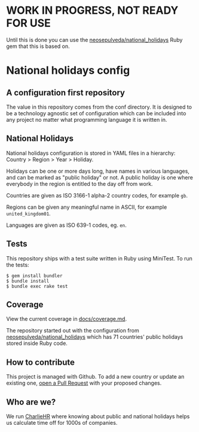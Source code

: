 # WORK IN PROGRESS, NOT READY FOR USE

Until this is done you can use the [neosepulveda/national_holidays](https://github.com/neosepulveda/national_holidays) Ruby gem that this is based on.

# National holidays config

## A configuration first repository

The value in this repository comes from the conf directory. It is designed to be a technology agnostic set of configuration which can be included into any project no matter what programming language it is written in.

## National Holidays

National holidays configuration is stored in YAML files in a hierarchy: Country > Region > Year > Holiday.

Holidays can be one or more days long, have names in various languages, and can be marked as "public holiday" or not. A public holiday is one where everybody in the region is entitled to the day off from work.

Countries are given as ISO 3166-1 alpha-2 country codes, for example `gb`.

Regions can be given any meaningful name in ASCII, for example `united_kingdom01`.

Languages are given as ISO 639-1 codes, eg. `en`.

## Tests

This repository ships with a test suite written in Ruby using MiniTest. To run the tests:

    $ gem install bundler
    $ bundle install
    $ bundle exec rake test

## Coverage

View the current coverage in [docs/coverage.md](docs/coverage.md).

The repository started out with the configuration from [neosepulveda/national_holidays](https://github.com/neosepulveda/national_holidays) which has 71 countries' public holidays stored inside Ruby code.

## How to contribute

This project is managed with Github. To add a new country or update an existing one, [open a Pull Request](https://github.com/kaoru/national-holidays-config/pulls) with your proposed changes.

## Who are we?

We run [CharlieHR](https://www.charliehr.com) where knowing about public and national holidays helps us calculate time off for 1000s of companies.
